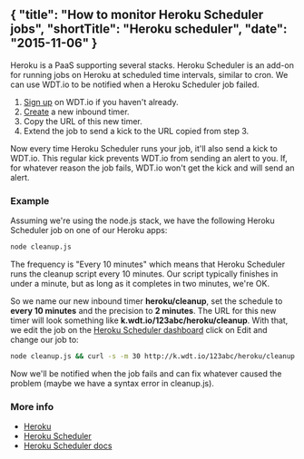 {
  "title": "How to monitor Heroku Scheduler jobs",
  "shortTitle": "Heroku scheduler",
  "date": "2015-11-06"
}
---
Heroku is a PaaS supporting several stacks. Heroku Scheduler is an add-on for running jobs on Heroku at scheduled time intervals, similar to cron. We can use WDT.io to be notified when a Heroku Scheduler job failed.

1. [Sign up](https://wdt.io/signup) on WDT.io if you haven't already.
2. [Create](inbound_timer.html) a new inbound timer.
3. Copy the URL of this new timer.
4. Extend the job to send a kick to the URL copied from step 3.

Now every time Heroku Scheduler runs your job, it'll also send a kick to WDT.io. This regular kick prevents WDT.io from sending an alert to you. If, for whatever reason the job fails, WDT.io won't get the kick and will send an alert.


### Example

Assuming we're using the node.js stack, we have the following Heroku Scheduler job on one of our Heroku apps:

```bash
node cleanup.js
```
The frequency is "Every 10 minutes" which means that Heroku Scheduler runs the cleanup script every 10 minutes. Our script typically finishes in under a minute, but as long as it completes in two minutes, we're OK.

So we name our new inbound timer **heroku/cleanup**, set the schedule to **every 10 minutes** and the precision to **2 minutes**. The URL for this new timer will look something like **k.wdt.io/123abc/heroku/cleanup**. With that, we edit the job on the [Heroku Scheduler dashboard](https://scheduler.heroku.com/dashboard) click on Edit and change our job to:

```bash
node cleanup.js && curl -s -m 30 http://k.wdt.io/123abc/heroku/cleanup
```
Now we'll be notified when the job fails and can fix whatever caused the problem (maybe we have a syntax error in cleanup.js).

### More info

- [Heroku](https://heroku.com)
- [Heroku Scheduler](https://elements.heroku.com/addons/scheduler)
- [Heroku Scheduler docs](https://devcenter.heroku.com/articles/scheduler)

